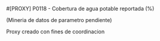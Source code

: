 #[PROXY] P0118 - Cobertura de agua potable reportada (%)

(Mineria de datos de parametro pendiente)

Proxy creado con fines de coordinacion